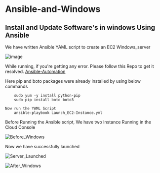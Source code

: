 # Ansible-and-Windows
 ## Install and Update Software's in windows Using Ansible

We have written Ansible YAML script to create an EC2 Windows_server 

![image](https://user-images.githubusercontent.com/67817741/183588577-e96aef3e-6448-4134-bfef-963ef5601431.png)

While running, if you're getting any error. Please follow this Repo to get it resolved. [Ansible-Automation](https://github.com/VenkatProjects/Ansible_Automation.git)

Here pip and boto packages were already installed by using below commands

		sudo yum -y install python-pip
		sudo pip install boto boto3
	
	Now run the YAML Script 
		ansible-playbook Launch_EC2-Instance.yml

Before Running the Ansible script, We have two Instance Running in the Cloud Console

![Before_Windows](https://user-images.githubusercontent.com/67817741/183597740-98695861-9fdc-48b0-b478-a12b5783b872.JPG)

Now we have successfully launched

![Server_Launched](https://user-images.githubusercontent.com/67817741/183597945-379dc365-ff16-41b4-8ec9-40a7c353aaeb.JPG)

![After_Windows](https://user-images.githubusercontent.com/67817741/183597951-edb6f86a-fa42-4e44-911b-c713d9e8b1ed.JPG)

		